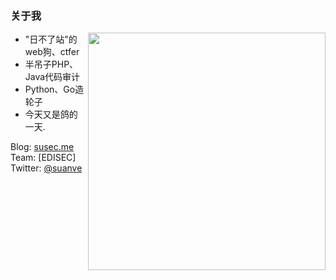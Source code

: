 ### 关于我
<img align='right' src="https://github-readme-stats.vercel.app/api?username=suanve&show_icons=true&theme=radical" width="380">


- "日不了站"的web狗、ctfer
- 半吊子PHP、Java代码审计
- Python、Go造轮子
- 今天又是鸽的一天.

Blog: [susec.me](https://susec.me)  
Team: [EDISEC]
Twitter: [@suanve](https://twitter.com/suanve)  

